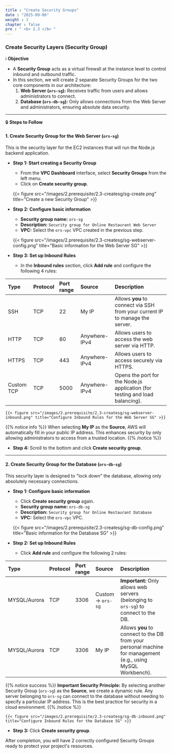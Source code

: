```yaml
---
title : "Create Security Groups"
date : "2025-09-06" 
weight : 3 
chapter : false
pre : " <b> 2.3 </b> "
---
```


### Create Security Layers (Security Group)

ℹ️ **Objective**

*   A **Security Group** acts as a virtual firewall at the instance level to control inbound and outbound traffic.
*   In this section, we will create 2 separate Security Groups for the two core components in our architecture:
    1.  **Web Server (`ors-sg`):** Receives traffic from users and allows administrators to connect.
    2.  **Database (`ors-db-sg`):** Only allows connections from the Web Server and administrators, ensuring absolute data security.

---

🔒 **Steps to Follow**

#### **1. Create Security Group for the Web Server (`ors-sg`)**

This is the security layer for the EC2 instances that will run the Node.js backend application.

*   **Step 1: Start creating a Security Group**
    *   From the **VPC Dashboard** interface, select **Security Groups** from the left menu.
    *   Click on **Create security group**.

    {{< figure src="/images/2.prerequisite/2.3-createsg/sg-create.png" title="Create a new Security Group" >}}

*   **Step 2: Configure basic information**
    *   **Security group name:** `ors-sg`
    *   **Description:** `Security group for Online Restaurant Web Server`
    *   **VPC:** Select the `ors-vpc` VPC created in the previous step.

    {{< figure src="/images/2.prerequisite/2.3-createsg/sg-webserver-config.png"  title="Basic information for the Web Server SG" >}}

*   **Step 3: Set up Inbound Rules**
    *   In the **Inbound rules** section, click **Add rule** and configure the following 4 rules:

| Type | Protocol | Port range | Source | Description |
| :--- | :--- | :--- | :--- | :--- |
| SSH | TCP | 22 | My IP | Allows **you** to connect via SSH from your current IP to manage the server. |
| HTTP | TCP | 80 | Anywhere-IPv4 | Allows users to access the web server via HTTP. |
| HTTPS | TCP | 443 | Anywhere-IPv4 | Allows users to access securely via HTTPS. |
| Custom TCP | TCP | 5000 | Anywhere-IPv4 | Opens the port for the Node.js application (for testing and load balancing). |

    {{< figure src="/images/2.prerequisite/2.3-createsg/sg-webserver-inbound.png" title="Configure Inbound Rules for the Web Server SG" >}}

{{% notice info %}}
When selecting **My IP** as the **Source**, AWS will automatically fill in your public IP address. This enhances security by only allowing administrators to access from a trusted location.
{{% /notice %}}

*   **Step 4:** Scroll to the bottom and click **Create security group**.

---

#### **2. Create Security Group for the Database (`ors-db-sg`)**

This security layer is designed to "lock down" the database, allowing only absolutely necessary connections.

*   **Step 1: Configure basic information**
    *   Click **Create security group** again.
    *   **Security group name:** `ors-db-sg`
    *   **Description:** `Security group for Online Restaurant Database`
    *   **VPC:** Select the `ors-vpc` VPC.

    {{< figure src="/images/2.prerequisite/2.3-createsg/sg-db-config.png" title="Basic information for the Database SG" >}}

*   **Step 2: Set up Inbound Rules**
    *   Click **Add rule** and configure the following 2 rules:

| Type | Protocol | Port range | Source | Description |
| :--- | :--- | :--- | :--- | :--- |
| MYSQL/Aurora | TCP | 3306 | Custom -> `ors-sg` | **Important:** Only allows web servers (belonging to `ors-sg`) to connect to the DB. |
| MYSQL/Aurora | TCP | 3306 | My IP | Allows **you** to connect to the DB from your personal machine for management (e.g., using MySQL Workbench). |

{{% notice success %}}
**Important Security Principle:** By selecting another Security Group (`ors-sg`) as the **Source**, we create a dynamic rule. Any server belonging to `ors-sg` can connect to the database without needing to specify a particular IP address. This is the best practice for security in a cloud environment.
{{% /notice %}}

    {{< figure src="/images/2.prerequisite/2.3-createsg/sg-db-inbound.png" title="Configure Inbound Rules for the Database SG" >}}

*   **Step 3:** Click **Create security group**.

After completion, you will have 2 correctly configured Security Groups ready to protect your project's resources.